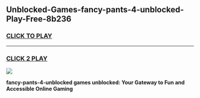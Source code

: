 
## Unblocked-Games-fancy-pants-4-unblocked-Play-Free-8b236
<h3>
<a href="https://premium76.site?title=fancy-pants-4-unblocked&ref=10A">CLICK TO PLAY</a></h3>
<hr>

<h3>
<a href="https://premium76.site?title=fancy-pants-4-unblocked&ref=10A">CLICK 2 PLAY</a>
  
</h3>

<a href="https://premium76.site?title=fancy-pants-4-unblocked&ref=10A"><img src="https://clearcache.store/games.png"></a>


**fancy-pants-4-unblocked games unblocked: Your Gateway to Fun and Accessible Online Gaming**
